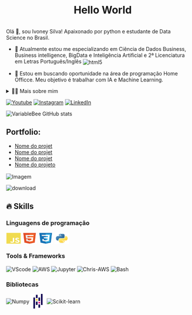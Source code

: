 <!--título-->
<div id="user-content-toc">
  <ul align="center">
    <summary><h1 style="display: inline-block">Hello World</h1></summary>
</div>

<!-- Presentation -->
<p>
  Olá 👋, sou Ivoney Silva! Apaixonado por python e estudante de Data Science no Brasil.

  - 🌱 Atualmente estou me especializando em Ciência de Dados Business, Business intelligence, BigData e Inteligência Artificial e 2ª Licenciatura em Letras Português/Inglês <img align="center" alt="html5" src="https://img.shields.io/badge/Edx-193A3E?style=for-the-badge&logo=edx&logoColor=white" />

  - 🔭 Estou em buscando oportunidade na área de programação Home Officce. Meu objetivo é trabalhar com IA e Machine Learning.
</p>

<!-- Dropdown -->
<details>
  <summary>👨‍💻 Mais sobre mim</summary>

  - 💬 I am 26 years old, currently living in Brazil. I have fluency in English and have experience with SQL, Python, Data Analysis, Data visualization, and Machine Learning. I'm also a content creator on YouTube since 2018, which helped me develop important skills such as creativity, communication, marketing, analytical capability, community and social media management.

  - ⚡ I enjoy reading, whether it's a good book, manga, or comics, as well as watching movies and playing games! I believe that our personal interests contribute to a more refined perception of things and problem-solving. \o/
</details>

<!-- Links -->
[![Youtube](https://img.shields.io/badge/YouTube-FF0000?style=for-the-badge&logo=youtube&logoColor=white)](https://www.youtube.com/c/Querosertraderivoneysilva)
[![Instagram](https://img.shields.io/badge/Instagram-E4405F?style=for-the-badge&logo=instagram&logoColor=white)](https://www.instagram.com/ivoney_silva_trader/)
[![LinkedIn](https://img.shields.io/badge/LinkedIn-0077B5?style=for-the-badge&logo=linkedin&logoColor=white)](https://www.linkedin.com/in/ivoney-da-silva-oliveira-346138160/)


<!-- GithubStats -->
![VariableBee GitHub stats](https://github-readme-stats.vercel.app/api?username=IvoneySilva&show_icons=true&theme=gotham)

<!-- Portfolio -->
## Portfolio:
- [Nome do projet](linkdoprojeto)
- [Nome do projet](linkdoprojeto)
- [Nome do projet](linkdoprojeto)
- [Nome do projeto](linkdoprojeto)

<!-- GIF -->
<p align="left">
  <img align="center" src="(https://github.com/IvoneySilva/IvoneySilva/assets/37705199/de9135e2-1b3c-427b-8465-c3e8ca0ccc13)" alt="Imagem">
</p>

![download](https://github.com/IvoneySilva/IvoneySilva/assets/37705199/de9135e2-1b3c-427b-8465-c3e8ca0ccc13)


## 🔥 Skills
<!-- Skills: Linguagens de programação -->
  <div style="flex-basis: 48%;">
    <h3>Linguagens de programação</h3>
    <img align="center" alt="Js" height="30" width="40" src="https://raw.githubusercontent.com/devicons/devicon/master/icons/javascript/javascript-plain.svg">
    <img align="center" alt="HTML" height="30" width="40" src="https://raw.githubusercontent.com/devicons/devicon/master/icons/html5/html5-original.svg">
    <img align="center" alt="CSS" height="30" width="40" src="https://raw.githubusercontent.com/devicons/devicon/master/icons/css3/css3-original.svg">
    <img align="center" alt="Python" height="30" width="40" src="https://raw.githubusercontent.com/devicons/devicon/master/icons/python/python-original.svg">
  </div>
  
  <!-- Skills: Ferramentas & Frameworks -->
  <div style="flex-basis: 48%;">
    <h3>Tools & Frameworks</h3>
    <img align="center" alt="VScode" height="30" width="40" src="https://cdn.jsdelivr.net/gh/devicons/devicon/icons/vscode/vscode-original.svg">
    <img align="center" alt="AWS" height="30" width="40" src="https://cdn.jsdelivr.net/gh/devicons/devicon/icons/amazonwebservices/amazonwebservices-original.svg">
    <img align="center" alt="Jupyter" height="30" width="40" src="https://cdn.jsdelivr.net/gh/devicons/devicon/icons/jupyter/jupyter-original.svg">
    <img align="center" alt="Chris-AWS" height="30" width="40" src="https://cdn.jsdelivr.net/gh/devicons/devicon/icons/git/git-original.svg">
    <img align="center" alt="Bash" height="30" width="40" src="https://cdn.jsdelivr.net/gh/devicons/devicon/icons/bash/bash-original.svg">
  </div>
  
  <!-- Skills: Bibliotecas -->
  <div style="flex-basis: 48%;">
    <h3>Bibliotecas</h3>
    <img align="center" alt="Numpy" height="30" width="40" src="https://cdn.jsdelivr.net/gh/devicons/devicon/icons/numpy/numpy-original.svg">
    <img align="center" alt="Pandas" src="https://raw.githubusercontent.com/devicons/devicon/2ae2a900d2f041da66e950e4d48052658d850630/icons/pandas/pandas-original.svg" alt="pandas" width="40" height="40"/>
    <img align="center" alt="Scikit-learn" src="https://upload.wikimedia.org/wikipedia/commons/0/05/Scikit_learn_logo_small.svg" alt="scikit_learn" width="40" height="40"/>
  </div>
